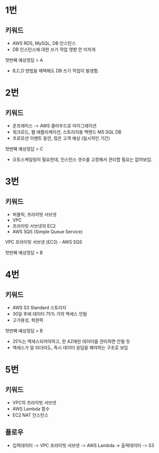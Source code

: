 # 1번

## 키워드

- AWS RDS, MySQL, DB 인스턴스
- DB 인스턴스에 대한 쓰기 작업 영향 안 미치게

첫번째 예상정답 > A

- B,C,D 방법을 채택해도 DB 쓰기 작업이 발생함.

# 2번

## 키워드

- 온프레미스 -> AWS 클라우드로 마이그레이션
- 워크로드, 웹 애플리케이션, 스토리지용 백엔드 MS SQL DB
- 프로모션 이벤트 동안, 많은 고객 예상 (일시적인 기간)

첫번째 예상정답 > C

- 오토스케일링이 필요한데, 인스턴스 갯수를 고정해서 관리할 필요는 없어보임.

# 3번

## 키워드

- 퍼블릭, 프라이빗 서브넷
- VPC
- 프라이빗 서브넷의 EC2
- AWS SQS (Simple Queue Service)

VPC 프라이빗 서브넷 (EC2) - AWS SQS

첫번째 예상정답 > B

# 4번

## 키워드

- AWS S3 Standard 스토리지
- 30일 후에 데이터 75% 거의 액세스 안됨
- 고가용성, 복원력

첫번째 예상정답 > B

- 25%는 액세스되어야하고, 한 AZ에만 데이터를 관리하면 안될 듯
- 액세스가 덜 되더라도, 즉시 데이터 응답을 해야하는 구조로 보임

# 5번

## 키워드

- VPC의 프라이빗 서브넷
- AWS Lambda 함수
- EC2 NAT 인스턴스

## 플로우

- 입력데이터 -> VPC 프라이빗 서브넷 -> AWS Lambda -> 출력데이터 -> S3
